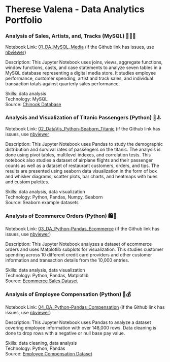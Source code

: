 
# Therese Valena - Data Analytics Portfolio

### Analysis of Sales, Artists, and, Tracks (MySQL) 👩‍🎤🎸
Notebook Link: [01_DA_MySQL_Media](https://github.com/valenatherese/data-analytics-skills/blob/main/01-DA_MySQL_Media.ipynb) (if the Github link has issues, use [nbviewer](https://nbviewer.org/github/valenatherese/data-analytics-skills/blob/284b83af683ff799a5c27069685dc8234e55a625/01-DA_MySQL_Media.ipynb))

Description: This Jupyter Notebook uses joins, views, aggregate functions, window functions, casts, and case statements to analyze seven tables in a MySQL database representing a digital media store. It studies employee performance, customer spending, artist and track sales, and individual transaction totals against quarterly sales performance.

Skills: data analysis  
Technology: MySQL  
Source: 
[Chinook Database](https://github.com/lerocha/chinook-database)

### Analysis and Visualization of Titanic Passengers (Python) 🚢⚓️
Notebook Link: [02_DataVis_Python-Seaborn_Titanic](https://github.com/valenatherese/data-analytics-skills/blob/main/02-DataVis_Python-Seaborn_Titanic.ipynb) (if the Github link has issues, use [nbviewer](https://nbviewer.org/github/valenatherese/data-analytics-skills/blob/284b83af683ff799a5c27069685dc8234e55a625/02-DataVis_Python-Seaborn_Titanic.ipynb)

Description: This Jupyter Notebook uses Pandas to study the demographic distribution and survival rates of passengers on the titanic. The analysis is done using pivot tables, multilevel indexes, and correlation tests. This notebook also studies a dataset of airplane flights and their passenger counts as well as a dataset of restaurant customers, orders, and tips. The results are presented using seaborn data visualization in the form of box and whisker diagrams, scatter plots, bar charts, and heatmaps with hues and custom palettes.

Skills: data analysis, data visualization   
Technology: Python, Pandas, Numpy, Seaborn   
Source: Seaborn example datasets

### Analysis of Ecommerce Orders (Python) 🛍️💸
Notebook Link: [03_DA_Python-Pandas_Ecommerce](https://github.com/valenatherese/data-analytics-skills/blob/main/03-DA_Python-Pandas_Ecommerce.ipynb) (if the Github link has issues, use [nbviewer](https://nbviewer.org/github/valenatherese/data-analytics-skills/blob/284b83af683ff799a5c27069685dc8234e55a625/03-DA_Python-Pandas_Ecommerce.ipynb))

Description: This Jupyter Notebook analyzes a dataset of ecommerce orders and uses Matplotlib subplots for visualization. This studies customer spending across 10 different credit card providers and other customer information and transaction details from the 10,000 entries.

Skills: data analysis, data visualization  
Technology: Python, Pandas, Matplotlib  
Source: [Ecommerce Sales Dataset](https://www.kaggle.com/code/vladmarascu/ecommerce-amazon-sales-pandas-exercise)

### Analysis of Employee Compensation (Python) 💼💰
Notebook Link: [04_DA_Python-Pandas_Compensation](https://github.com/valenatherese/data-analytics-skills/blob/main/04-DA_Python-Pandas_Compensation.ipynb) (if the Github link has issues, use [nbviewer](https://nbviewer.org/github/valenatherese/data-analytics-skills/blob/284b83af683ff799a5c27069685dc8234e55a625/04-DA_Python-Pandas_Compensation.ipynb))

Description: This Jupyter Notebook uses Pandas to analyze a dataset covering employee information with over 148,000 rows. Data cleaning is done to drop rows with a negative or null base pay value.

Skills: data cleaning, data analysis  
Technology: Python, Pandas  
Source: [Employee Compensation Dataset](https://www.kaggle.com/datasets/kaggle/sf-salaries)
